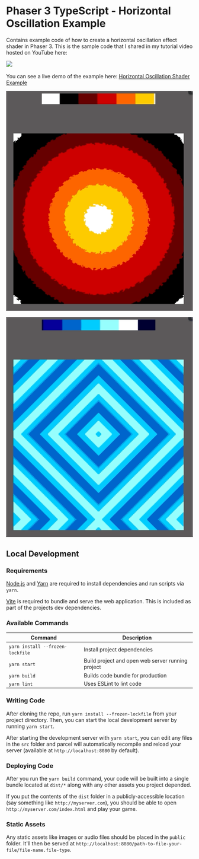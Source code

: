 # Phaser 3 TypeScript - Horizontal Oscillation Example

Contains example code of how to create a horizontal oscillation effect shader in Phaser 3. This is the sample code that I shared in my tutorial video hosted on YouTube here:

[<img src="https://i.ytimg.com/vi/AxZG7aBXmFQ/hqdefault.jpg">](https://youtu.be/AxZG7aBXmFQ "Phaser 3 Shader Tutorial — Recreating EarthBound’s Horizontal Oscillation Effect")

You can see a live demo of the example here: [Horizontal Oscillation Shader Example](https://devshareacademy.github.io/phaser-3-typescript-games-and-examples/examples/3.90/horizontal-oscillation-shader/index.html)

![Shader Examples 1](./docs/example.gif?raw=true)

![Shader Examples 2](./docs/example2.gif?raw=true)

## Local Development

### Requirements

[Node.js](https://nodejs.org) and [Yarn](https://yarnpkg.com/) are required to install dependencies and run scripts via `yarn`.

[Vite](https://vitejs.dev/) is required to bundle and serve the web application. This is included as part of the projects dev dependencies.

### Available Commands

| Command | Description |
|---------|-------------|
| `yarn install --frozen-lockfile` | Install project dependencies |
| `yarn start` | Build project and open web server running project |
| `yarn build` | Builds code bundle for production |
| `yarn lint` | Uses ESLint to lint code |

### Writing Code

After cloning the repo, run `yarn install --frozen-lockfile` from your project directory. Then, you can start the local development
server by running `yarn start`.

After starting the development server with `yarn start`, you can edit any files in the `src` folder
and parcel will automatically recompile and reload your server (available at `http://localhost:8080`
by default).

### Deploying Code

After you run the `yarn build` command, your code will be built into a single bundle located at
`dist/*` along with any other assets you project depended.

If you put the contents of the `dist` folder in a publicly-accessible location (say something like `http://myserver.com`),
you should be able to open `http://myserver.com/index.html` and play your game.

### Static Assets

Any static assets like images or audio files should be placed in the `public` folder. It'll then be served at `http://localhost:8080/path-to-file-your-file/file-name.file-type`.
